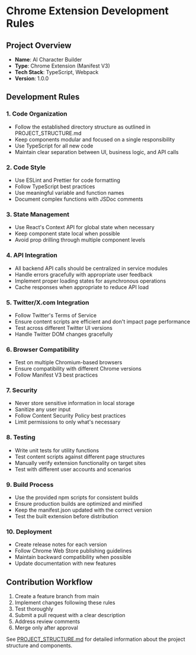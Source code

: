 # Chrome Extension Development Rules

## Project Overview
- **Name**: AI Character Builder
- **Type**: Chrome Extension (Manifest V3)
- **Tech Stack**: TypeScript, Webpack
- **Version**: 1.0.0

## Development Rules

### 1. Code Organization
- Follow the established directory structure as outlined in PROJECT_STRUCTURE.md
- Keep components modular and focused on a single responsibility
- Use TypeScript for all new code
- Maintain clear separation between UI, business logic, and API calls

### 2. Code Style
- Use ESLint and Prettier for code formatting
- Follow TypeScript best practices
- Use meaningful variable and function names
- Document complex functions with JSDoc comments

### 3. State Management
- Use React's Context API for global state when necessary
- Keep component state local when possible
- Avoid prop drilling through multiple component levels

### 4. API Integration
- All backend API calls should be centralized in service modules
- Handle errors gracefully with appropriate user feedback
- Implement proper loading states for asynchronous operations
- Cache responses when appropriate to reduce API load

### 5. Twitter/X.com Integration
- Follow Twitter's Terms of Service
- Ensure content scripts are efficient and don't impact page performance
- Test across different Twitter UI versions
- Handle Twitter DOM changes gracefully

### 6. Browser Compatibility
- Test on multiple Chromium-based browsers
- Ensure compatibility with different Chrome versions
- Follow Manifest V3 best practices

### 7. Security
- Never store sensitive information in local storage
- Sanitize any user input
- Follow Content Security Policy best practices
- Limit permissions to only what's necessary

### 8. Testing
- Write unit tests for utility functions
- Test content scripts against different page structures
- Manually verify extension functionality on target sites
- Test with different user accounts and scenarios

### 9. Build Process
- Use the provided npm scripts for consistent builds
- Ensure production builds are optimized and minified
- Keep the manifest.json updated with the correct version
- Test the built extension before distribution

### 10. Deployment
- Create release notes for each version
- Follow Chrome Web Store publishing guidelines
- Maintain backward compatibility when possible
- Update documentation with new features

## Contribution Workflow
1. Create a feature branch from main
2. Implement changes following these rules
3. Test thoroughly
4. Submit a pull request with a clear description
5. Address review comments
6. Merge only after approval

See [PROJECT_STRUCTURE.md](PROJECT_STRUCTURE.md) for detailed information about the project structure and components.
